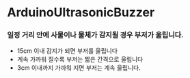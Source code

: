 # ArduinoUltrasonicBuzzer

### 일정 거리 안에 사물이나 물체가 감지될 경우 부저가 울립니다.

- 15cm 이내 감지가 되면 부저를 울립니다
- 계속 가까워 질수록 부저는 짧은 간격으로 울립니다
- 3cm 이내까지 가까워 지면 부저는 계속 울립니다.

  
